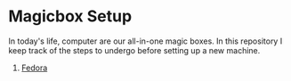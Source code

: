 # Magicbox Setup

In today's life, computer are our all-in-one magic boxes. In this repository I keep track of the steps to undergo before setting up a new machine.

1. [Fedora](magicbox-prepare.md)